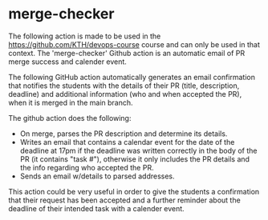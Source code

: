 # merge-checker

The following action is made to be used in the https://github.com/KTH/devops-course course and can only be used in that context. The 'merge-checker' Github action is an automatic email of PR merge success and calender event.

The following GitHub action automatically generates an email confirmation that notifies the students with the details of their PR (title, description, deadline) and additional information (who and when accepted the PR), when it is merged in the main branch.

The github action does the following:

- On merge, parses the PR description and determine its details.
- Writes an email that contains a calendar event for the date of the deadline at 17pm if the deadline was written correctly in the body of the PR (it contains "task #"), otherwise it only includes the PR details and the info regarding who accepted the PR.
- Sends an email w/details to parsed addresses.

This action could be very useful in order to give the students a confirmation that their request has been accepted and a further reminder about the deadline of their intended task with a calender event.

